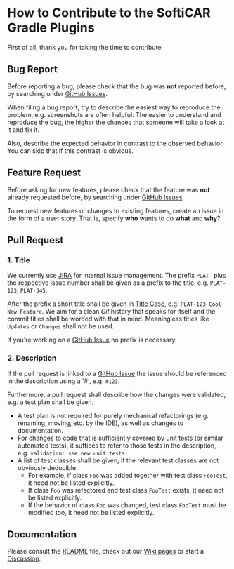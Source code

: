 # How to Contribute to the SoftiCAR Gradle Plugins

First of all, thank you for taking the time to contribute!

## Bug Report

Before reporting a bug, please check that the bug was **not** reported before, by searching under [GitHub Issues](../../issues).

When filing a bug report, try to describe the easiest way to reproduce the problem, e.g. screenshots are often helpful. The easier to understand and reproduce the bug, the higher the chances that someone will take a look at it and fix it.

Also, describe the expected behavior in contrast to the observed behavior. You can skip that if this contrast is obvious.

## Feature Request

Before asking for new features, please check that the feature was **not** already requested before, by searching under [GitHub Issues](../../issues).

To request new features or changes to existing features, create an issue in the form of a user story. That is, specify **who** wants to do **what** and **why**?

## Pull Request

### 1. Title

We currently use [JIRA](https://www.atlassian.com/software/jira) for internal issue management. The prefix `PLAT-` plus the respective issue number shall be given as a prefix to the title, e.g. `PLAT-123`, `PLAT-345`. 

After the prefix a short title shall be given in [Title Case](https://en.wikipedia.org/wiki/Title_case), e.g. `PLAT-123 Cool New Feature`. We aim for a clean *Git* history that speaks for itself and the commit titles shall be worded with that in mind. Meaningless titles like `Updates` or `Changes` shall not be used.

If you're working on a [GitHub Issue](../../issues) no prefix is necessary.

### 2. Description

If the pull request is linked to a [GitHub Issue](../../issues) the issue should be referenced in the description using a '#', e.g. `#123`.

Furthermore, a pull request shall describe how the changes were validated, e.g. a test plan shall be given.
- A test plan is not required for purely mechanical refactorings (e.g. renaming, moving, etc. by the IDE), as well as changes to documentation.
- For changes to code that is sufficiently covered by unit tests (or similar automated tests), it suffices to refer to those tests in the description, e.g. `validation: see new unit tests`.
- A list of test classes shall be given, if the relevant test classes are not obviously deducible:
  - For example, if class `Foo` was added together with test class `FooTest`, it need not be listed explicitly.
  - If class `Foo` was refactored and test class `FooTest` exists, it need not be listed explicitly.
  - If the behavior of class `Foo` was changed, test class `FooTest` must be modified too, it need not be listed explicitly.

## Documentation

Please consult the [README](README.md) file, check out our [Wiki pages](../../wiki) or start a [Discussion](../../discussions).
